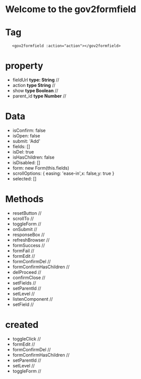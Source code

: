 # Welcome to the gov2formfield 

# Tag

```
   <gov2formfield :action="action"></gov2formfield>
```

# property 
- fieldUrl **type: String** //
- action **type String** //
- show **type Boolean** //
- parent_id **type Number** //

# Data
- isConfirm: false
- isOpen: false
- submit: 'Add'
- fields: []
- isDel: true
- isHasChildren: false
- isDisabled: []
- form: new Form(this.fields)
- scrollOptions: { easing: 'ease-in',x: false,y: true }
- selected: []

# Methods
- resetButton //
- scrollTo //
- toggleForm //
- onSubmit //
- responseBox //
- refreshBrowser //
- formSuccess //
- formFail //
- formEdit //
- formConfirmDel //
- formConfirmHasChildren //
- delProceed //
- confirmClose //
- setFields //
- setParentId //
- setLevel //
- listenComponent //
- setField //
# created
- toggleClick //
- formEdit //
- formConfirmDel //
- formConfirmHasChildren //
- setParentId //
- setLevel //
- toggleForm //

